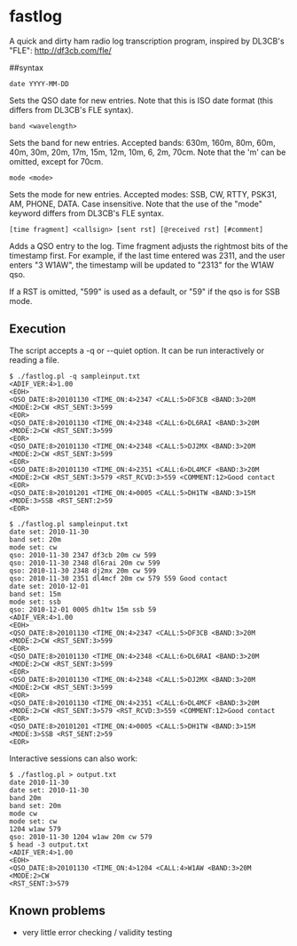 fastlog
=======

A quick and dirty ham radio log transcription program, inspired by DL3CB's
"FLE": http://df3cb.com/fle/

##syntax

```
date YYYY-MM-DD
```
Sets the QSO date for new entries.  Note that this is ISO date format (this
differs from DL3CB's FLE syntax).

```
band <wavelength>
```
Sets the band for new entries.  Accepted bands: 630m, 160m, 80m, 60m, 40m, 30m,
20m, 17m, 15m, 12m, 10m, 6, 2m, 70cm.  Note that the 'm' can be omitted, except
for 70cm.

```
mode <mode>
```
Sets the mode for new entries.  Accepted modes: SSB, CW, RTTY, PSK31, AM,
PHONE, DATA.  Case insensitive.  Note that the use of the "mode" keyword
differs from DL3CB's FLE syntax.

```
[time fragment] <callsign> [sent rst] [@received rst] [#comment]
```
Adds a QSO entry to the log.  Time fragment adjusts the rightmost bits of the
timestamp first.  For example, if the last time entered was 2311, and the user
enters "3 W1AW", the timestamp will be updated to "2313" for the W1AW qso.

If a RST is omitted, "599" is used as a default, or "59" if the qso is for SSB
mode.

## Execution

The script accepts a -q or --quiet option.  It can be run interactively or
reading a file.

```
$ ./fastlog.pl -q sampleinput.txt
<ADIF_VER:4>1.00
<EOH>
<QSO_DATE:8>20101130 <TIME_ON:4>2347 <CALL:5>DF3CB <BAND:3>20M <MODE:2>CW <RST_SENT:3>599
<EOR>
<QSO_DATE:8>20101130 <TIME_ON:4>2348 <CALL:6>DL6RAI <BAND:3>20M <MODE:2>CW <RST_SENT:3>599
<EOR>
<QSO_DATE:8>20101130 <TIME_ON:4>2348 <CALL:5>DJ2MX <BAND:3>20M <MODE:2>CW <RST_SENT:3>599
<EOR>
<QSO_DATE:8>20101130 <TIME_ON:4>2351 <CALL:6>DL4MCF <BAND:3>20M <MODE:2>CW <RST_SENT:3>579 <RST_RCVD:3>559 <COMMENT:12>Good contact
<EOR>
<QSO_DATE:8>20101201 <TIME_ON:4>0005 <CALL:5>DH1TW <BAND:3>15M <MODE:3>SSB <RST_SENT:2>59
<EOR>
```

```
$ ./fastlog.pl sampleinput.txt
date set: 2010-11-30
band set: 20m
mode set: cw
qso: 2010-11-30 2347 df3cb 20m cw 599
qso: 2010-11-30 2348 dl6rai 20m cw 599
qso: 2010-11-30 2348 dj2mx 20m cw 599
qso: 2010-11-30 2351 dl4mcf 20m cw 579 559 Good contact
date set: 2010-12-01
band set: 15m
mode set: ssb
qso: 2010-12-01 0005 dh1tw 15m ssb 59
<ADIF_VER:4>1.00
<EOH>
<QSO_DATE:8>20101130 <TIME_ON:4>2347 <CALL:5>DF3CB <BAND:3>20M <MODE:2>CW <RST_SENT:3>599
<EOR>
<QSO_DATE:8>20101130 <TIME_ON:4>2348 <CALL:6>DL6RAI <BAND:3>20M <MODE:2>CW <RST_SENT:3>599
<EOR>
<QSO_DATE:8>20101130 <TIME_ON:4>2348 <CALL:5>DJ2MX <BAND:3>20M <MODE:2>CW <RST_SENT:3>599
<EOR>
<QSO_DATE:8>20101130 <TIME_ON:4>2351 <CALL:6>DL4MCF <BAND:3>20M <MODE:2>CW <RST_SENT:3>579 <RST_RCVD:3>559 <COMMENT:12>Good contact
<EOR>
<QSO_DATE:8>20101201 <TIME_ON:4>0005 <CALL:5>DH1TW <BAND:3>15M <MODE:3>SSB <RST_SENT:2>59
<EOR>
```

Interactive sessions can also work:

```
$ ./fastlog.pl > output.txt
date 2010-11-30
date set: 2010-11-30
band 20m
band set: 20m
mode cw
mode set: cw
1204 w1aw 579
qso: 2010-11-30 1204 w1aw 20m cw 579
$ head -3 output.txt
<ADIF_VER:4>1.00
<EOH>
<QSO_DATE:8>20101130 <TIME_ON:4>1204 <CALL:4>W1AW <BAND:3>20M <MODE:2>CW
<RST_SENT:3>579
```

## Known problems

* very little error checking / validity testing

